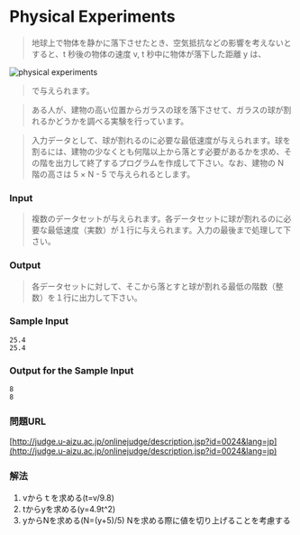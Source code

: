 # Physical Experiments
> 地球上で物体を静かに落下させたとき、空気抵抗などの影響を考えないとすると、t 秒後の物体の速度 v, t 秒中に物体が落下した距離 y は、

![physical experiments](http://judge.u-aizu.ac.jp/onlinejudge/IMAGE1/physical.gif)

> で与えられます。

> ある人が、建物の高い位置からガラスの球を落下させて、ガラスの球が割れるかどうかを調べる実験を行っています。

> 入力データとして、球が割れるのに必要な最低速度が与えられます。球を割るには、建物の少なくとも何階以上から落とす必要があるかを求め、その階を出力して終了するプログラムを作成して下さい。なお、建物の N 階の高さは 5 × N - 5 で与えられるとします。

### Input
> 複数のデータセットが与えられます。各データセットに球が割れるのに必要な最低速度（実数）が１行に与えられます。入力の最後まで処理して下さい。

### Output
> 各データセットに対して、そこから落とすと球が割れる最低の階数（整数）を１行に出力して下さい。

### Sample Input
    25.4
    25.4
### Output for the Sample Input
    8
    8

### 問題URL
[http://judge.u-aizu.ac.jp/onlinejudge/description.jsp?id=0024&lang=jp](http://judge.u-aizu.ac.jp/onlinejudge/description.jsp?id=0024&lang=jp)

### 解法
1. vからｔを求める(t=v/9.8)
2. tからyを求める(y=4.9t^2)
3. yからNを求める(N=(y+5)/5)
Nを求める際に値を切り上げることを考慮する
